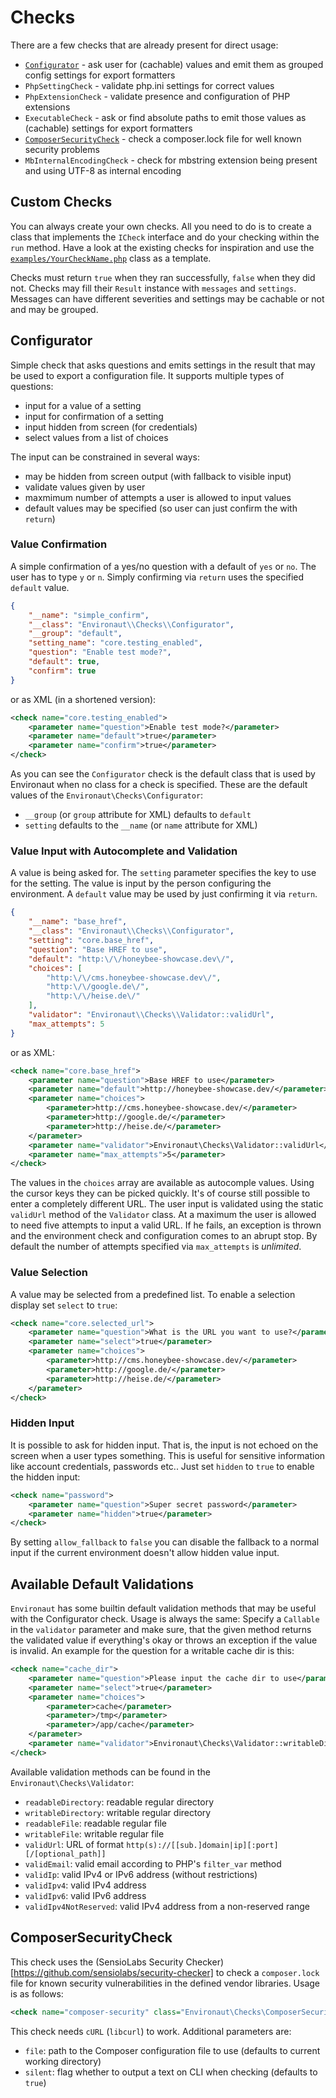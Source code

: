 # Checks

There are a few checks that are already present for direct usage:

- [`Configurator`](#configurator) - ask user for (cachable) values and emit them as grouped config settings for export formatters
- `PhpSettingCheck` - validate php.ini settings for correct values
- `PhpExtensionCheck` - validate presence and configuration of PHP extensions
- `ExecutableCheck` - ask or find absolute paths to emit those values as (cachable) settings for export formatters
- [`ComposerSecurityCheck`](#composersecuritycheck) - check a composer.lock file for well known security problems
- `MbInternalEncodingCheck` - check for mbstring extension being present and using UTF-8 as internal encoding

## Custom Checks

You can always create your own checks. All you need to do is to
create a class that implements the `ICheck` interface and do your
checking within the `run` method. Have a look at the existing checks
for inspiration and use the [`examples/YourCheckName.php`](examples/YourCheckName.php)
class as a template.

Checks must return `true` when they ran successfully, `false` when
they did not. Checks may fill their `Result` instance with `messages`
and `settings`. Messages can have different severities and settings
may be cachable or not and may be grouped.

## Configurator

Simple check that asks questions and emits settings in the result that may be
used to export a configuration file. It supports multiple types of questions:

- input for a value of a setting
- input for confirmation of a setting
- input hidden from screen (for credentials)
- select values from a list of choices

The input can be constrained in several ways:

- may be hidden from screen output (with fallback to visible input)
- validate values given by user
- maxmimum number of attempts a user is allowed to input values
- default values may be specified (so user can just confirm the with `return`)

### Value Confirmation

A simple confirmation of a yes/no question with a default of `yes` or `no`.
The user has to type `y` or `n`. Simply confirming via `return` uses the
specified `default` value.

```json
{
    "__name": "simple_confirm",
    "__class": "Environaut\\Checks\\Configurator",
    "__group": "default",
    "setting_name": "core.testing_enabled",
    "question": "Enable test mode?",
    "default": true,
    "confirm": true
}
```

or as XML (in a shortened version):

```xml
<check name="core.testing_enabled">
    <parameter name="question">Enable test mode?</parameter>
    <parameter name="default">true</parameter>
    <parameter name="confirm">true</parameter>
</check>
```

As you can see the `Configurator` check is the default class that is used
by Environaut when no class for a check is specified. These are the default
values of the `Environaut\Checks\Configurator`:

- ```__group``` (or `group` attribute for XML) defaults to `default`
- `setting` defaults to the ```__name``` (or `name` attribute for XML)

### Value Input with Autocomplete and Validation

A value is being asked for. The ```setting``` parameter specifies the key
to use for the setting. The value is input by the person configuring the
environment. A `default` value may be used by just confirming it via `return`.

```json
{
    "__name": "base_href",
    "__class": "Environaut\\Checks\\Configurator",
    "setting": "core.base_href",
    "question": "Base HREF to use",
    "default": "http:\/\/honeybee-showcase.dev\/",
    "choices": [
        "http:\/\/cms.honeybee-showcase.dev\/",
        "http:\/\/google.de\/",
        "http:\/\/heise.de\/"
    ],
    "validator": "Environaut\\Checks\\Validator::validUrl",
    "max_attempts": 5
}
```

or as XML:

```xml
<check name="core.base_href">
    <parameter name="question">Base HREF to use</parameter>
    <parameter name="default">http://honeybee-showcase.dev/</parameter>
    <parameter name="choices">
        <parameter>http://cms.honeybee-showcase.dev/</parameter>
        <parameter>http://google.de/</parameter>
        <parameter>http://heise.de/</parameter>
    </parameter>
    <parameter name="validator">Environaut\Checks\Validator::validUrl</parameter>
    <parameter name="max_attempts">5</parameter>
</check>
```


The values in the `choices` array are available as autocomple values. Using the
cursor keys they can be picked quickly. It's of course still possible to enter a
completely different URL. The user input is validated using the static
`validUrl` method of the `Validator` class. At a maximum the user is allowed to
need five attempts to input a valid URL. If he fails, an exception is thrown
and the environment check and configuration comes to an abrupt stop. By default
the number of attempts specified via ```max_attempts``` is _unlimited_.

### Value Selection

A value may be selected from a predefined list. To enable a selection display
set `select` to `true`:

```xml
<check name="core.selected_url">
    <parameter name="question">What is the URL you want to use?</parameter>
    <parameter name="select">true</parameter>
    <parameter name="choices">
        <parameter>http://cms.honeybee-showcase.dev/</parameter>
        <parameter>http://google.de/</parameter>
        <parameter>http://heise.de/</parameter>
    </parameter>
</check>
```

### Hidden Input

It is possible to ask for hidden input. That is, the input is not echoed on the
screen when a user types something. This is useful for sensitive information
like account credentials, passwords etc.. Just set `hidden` to `true` to enable
the hidden input:

```xml
<check name="password">
    <parameter name="question">Super secret password</parameter>
    <parameter name="hidden">true</parameter>
</check>
```

By setting ```allow_fallback``` to `false` you can disable the fallback to a
normal input if the current environment doesn't allow hidden value input.

## Available Default Validations

`Environaut` has some builtin default validation methods that may be useful with
the Configurator check. Usage is always the same: Specify a `Callable` in the
`validator` parameter and make sure, that the given method returns the validated
value if everything's okay or throws an exception if the value is invalid. An
example for the question for a writable cache dir is this:

```xml
<check name="cache_dir">
    <parameter name="question">Please input the cache dir to use</parameter>
    <parameter name="select">true</parameter>
    <parameter name="choices">
        <parameter>cache</parameter>
        <parameter>/tmp</parameter>
        <parameter>/app/cache</parameter>
    </parameter>
    <parameter name="validator">Environaut\Checks\Validator::writableDirectory</parameter>
</check>
```

Available validation methods can be found in the ```Environaut\Checks\Validator```:

- `readableDirectory`: readable regular directory
- `writableDirectory`: writable regular directory
- `readableFile`: readable regular file
- `writableFile`: writable regular file
- `validUrl`: URL of format ```http(s)://[[sub.]domain|ip][:port][/[optional_path]]```
- `validEmail`: valid email according to PHP's ```filter_var``` method
- `validIp`: valid IPv4 or IPv6 address (without restrictions)
- `validIpv4`: valid IPv4 address
- `validIpv6`: valid IPv6 address
- `validIpv4NotReserved`: valid IPv4 address from a non-reserved range

## ComposerSecurityCheck

This check uses the (SensioLabs Security Checker)[https://github.com/sensiolabs/security-checker]
to check a `composer.lock` file for known security vulnerabilities in the
defined vendor libraries. Usage is as follows:

```xml
<check name="composer-security" class="Environaut\Checks\ComposerSecurityCheck" />
```

This check needs `cURL` (`libcurl`) to work. Additional parameters are:

- `file`: path to the Composer configuration file to use (defaults to current working directory)
- `silent`: flag whether to output a text on CLI when checking (defaults to `true`)


